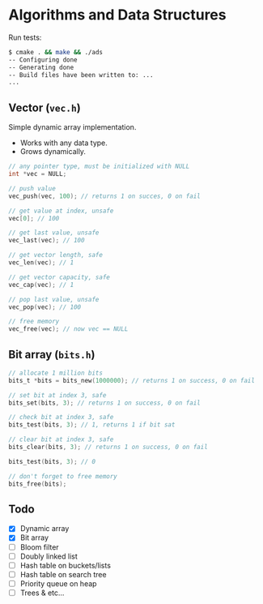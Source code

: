 # Algorithms and Data Structures

Run tests:

```bash
$ cmake . && make && ./ads
-- Configuring done
-- Generating done
-- Build files have been written to: ...
...
```

## Vector (`vec.h`)

Simple dynamic array implementation.

* Works with any data type.
* Grows dynamically.

```c
// any pointer type, must be initialized with NULL
int *vec = NULL;

// push value
vec_push(vec, 100); // returns 1 on succes, 0 on fail

// get value at index, unsafe
vec[0]; // 100

// get last value, unsafe
vec_last(vec); // 100

// get vector length, safe
vec_len(vec); // 1

// get vector capacity, safe
vec_cap(vec); // 1

// pop last value, unsafe
vec_pop(vec); // 100

// free memory
vec_free(vec); // now vec == NULL
```

## Bit array (`bits.h`)

```c
// allocate 1 million bits
bits_t *bits = bits_new(1000000); // returns 1 on success, 0 on fail

// set bit at index 3, safe
bits_set(bits, 3); // returns 1 on success, 0 on fail

// check bit at index 3, safe
bits_test(bits, 3); // 1, returns 1 if bit sat

// clear bit at index 3, safe
bits_clear(bits, 3); // returns 1 on success, 0 on fail

bits_test(bits, 3); // 0

// don't forget to free memory
bits_free(bits);
```

## Todo

- [x] Dynamic array
- [x] Bit array
- [ ] Bloom filter
- [ ] Doubly linked list
- [ ] Hash table on buckets/lists
- [ ] Hash table on search tree
- [ ] Priority queue on heap
- [ ] Trees & etc...
